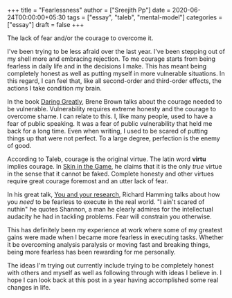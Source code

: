 +++
title = "Fearlessness"
author = ["Sreejith Pp"]
date = 2020-06-24T00:00:00+05:30
tags = ["essay", "taleb", "mental-model"]
categories = ["essay"]
draft = false
+++

The lack of fear and/or the courage to overcome it.

I've been trying to be less afraid over the last year. I've been stepping out of my shell more and embracing rejection. To me courage starts from being fearless in daily life and in the decisions I make. This has meant being completely honest as well as putting myself in more vulnerable situations. In this regard, I can feel that, like all second-order and third-order effects, the actions I take condition my brain.

In the book [Daring Greatly](https://www.goodreads.com/book/show/13588356-daring-greatly), Brene Brown talks about the courage needed to be vulnerable. Vulnerability requires extreme honesty and the courage to overcome shame. I can relate to this. I, like many people, used to have a fear of public speaking. It was a fear of public vulnerability that held me back for a long time. Even when writing, I used to be scared of putting things up that were not perfect. To a large degree, perfection is the enemy of good.

According to Taleb, courage is the original virtue. The latin word **virtu** implies courage. In [Skin in the Game](https://www.goodreads.com/book/show/36064445-skin-in-the-game), he claims that it is the only _true_ virtue in the sense that it cannot be faked. Complete honesty and other virtues require great courage foremost and an utter lack of fear.

In his great talk, [You and your research](https://jamesclear.com/great-speeches/you-and-your-research-by-richard-hamming), Richard Hamming talks about how you _need_ to be fearless to execute in the real world. "I ain't scared of nuthin" he quotes Shannon, a man he clearly admires for the intellectual audacity he had in tackling problems. Fear will constrain you otherwise.

This has definitely been my experience at work where some of my greatest gains were made when I became more fearless in executing tasks. Whether it be overcoming analysis paralysis or moving fast and breaking things, being more fearless has been rewarding for me personally.

The ideas I'm trying out currently include trying to be completely honest with others and myself as well as following through with ideas I believe in. I hope I can look back at this post in a year having accomplished some real changes in life.
